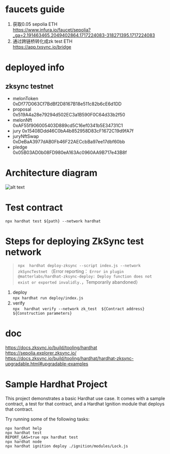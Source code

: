 # faucets guide
1. 获取0.05 sepolia ETH  
https://www.infura.io/faucet/sepolia?_ga=2.191463465.2049402864.1717224083-318271395.1717224083
2. 通过跨链桥转化成zk test ETH  
https://app.txsync.io/bridge

# deployed info
## zksync testnet
- melonToken  
0xDf77D063Cf7BdBf2D8167B18e511c82b6cE6d1DD
- proposal  
0x519A4a28e79294d502EC3a1B590F0C64d33b2f50
- melonNft  
0xAF55f906005403D889cd5C16ef0341b5E34731C1
- jury
0x15408Ddd46C0bA4b852958D83cF1672C19d9fA7f
- juryNftSwap  
0xDeBaA3977dAB0Fb46F22AECcbBa97ee17dbf60bb
- pledge  
0x05B03AD0b08FD980eA163Ac0960AA9B717e43B8f

# Architecture diagram
![alt text](image-2.png)

# Test contract
`npx hardhat test ${path} --network hardhat`

# Steps for deploying ZkSync test network
> `npx  hardhat deploy-zksync --script index.js --network zkSyncTestnet` （Error reporting： `Error in plugin @matterlabs/hardhat-zksync-deploy: Deploy function does not exist or exported invalidly.`，Temporarily abandoned）
1. deploy  
`npx hardhat run deploy/index.js` 
2. verify  
`npx  hardhat verify --network zk_test  ${Contract address}  ${Construction parameters}`


# doc
https://docs.zksync.io/build/tooling/hardhat  
https://sepolia.explorer.zksync.io/  
https://docs.zksync.io/build/tooling/hardhat/hardhat-zksync-upgradable.html#upgradable-examples

# Sample Hardhat Project
This project demonstrates a basic Hardhat use case. It comes with a sample contract, a test for that contract, and a Hardhat Ignition module that deploys that contract.

Try running some of the following tasks:

```shell
npx hardhat help
npx hardhat test
REPORT_GAS=true npx hardhat test
npx hardhat node
npx hardhat ignition deploy ./ignition/modules/Lock.js
```
